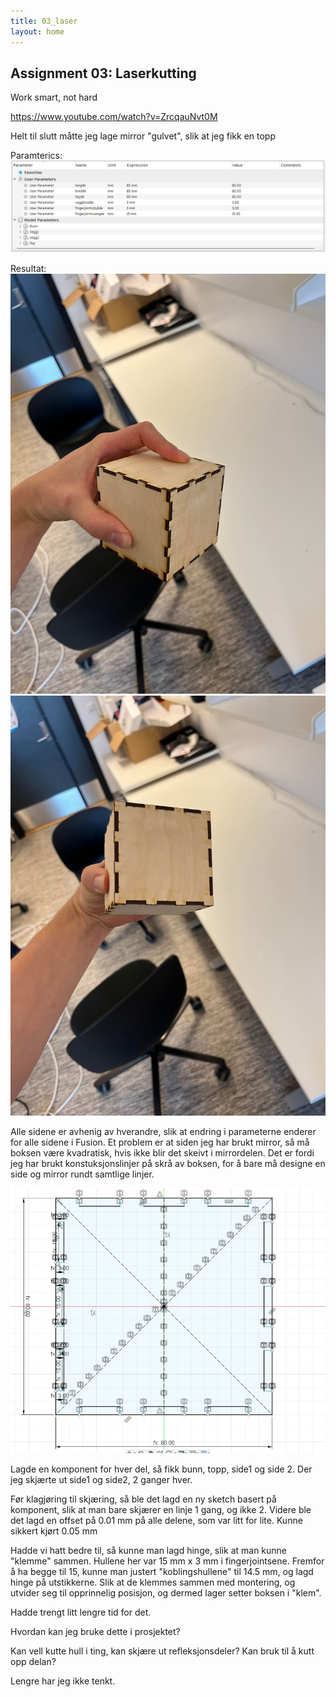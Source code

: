 ```yaml
---
title: 03_laser
layout: home
---
```


## Assignment 03: Laserkutting

Work smart, not hard

https://www.youtube.com/watch?v=ZrcqauNvt0M

Helt til slutt måtte jeg lage mirror "gulvet", slik at jeg fikk en topp

Paramterics:
![Para](assets/para.png)

Resultat:
![Box1](assets/box1.jpg)
![Box2](assets/box2.jpg)

Alle sidene er avhenig av hverandre, slik at endring i parameterne enderer for alle sidene i Fusion.
Et problem er at siden jeg har brukt mirror, så må boksen være kvadratisk, hvis ikke blir det skeivt i mirrordelen.
Det er fordi jeg har brukt konstuksjonslinjer på skrå av boksen, for å bare må designe en side og mirror rundt samtlige linjer.

![Fusion](assets/boxS.png)

Lagde en komponent for hver del, så fikk bunn, topp, side1 og side 2.
Der jeg skjærte ut side1 og side2, 2 ganger hver.


Før klagjøring til skjæring, så ble det lagd en ny sketch basert på komponent, slik at man bare skjærer en linje 1 gang, og ikke 2.
Videre ble det lagd en offset på 0.01 mm på alle delene, som var litt for lite. Kunne sikkert kjørt 0.05 mm

Hadde vi hatt bedre til, så kunne man lagd hinge, slik at man kunne "klemme" sammen. Hullene her var 15 mm x 3 mm i fingerjointsene. Fremfor å ha begge til 15, kunne man justert "koblingshullene" til 14.5 mm, og lagd hinge på utstikkerne.
Slik at de klemmes sammen med montering, og utvider seg til opprinnelig posisjon, og dermed lager setter boksen i "klem".

Hadde trengt litt lengre tid for det.

Hvordan kan jeg bruke dette i prosjektet?

Kan vell kutte hull i ting, kan skjære ut refleksjonsdeler?
Kan bruk til å kutt opp delan? 

Lengre har jeg ikke tenkt.

